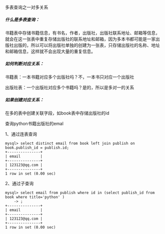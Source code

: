多表查询之一对多关系

##### 什么是多表查询：

书籍表中存储书籍信息，有书名，作者，出版社，出版社联系地址、邮箱等信息，就会在这一张表中重复存储出版社的联系地址和邮箱，因为多本书都可能是一家出版社出版的，所以可以将出版社单独的创建为一张表，只存储出版社的名称、地址和邮箱信息，这样就不会出现大量的重复信息。

##### 如何判断对应关系：

书籍表：一本书籍对应多个出版社吗？不，一本书只对应一个出版社

出版社表：一个出版社对应多个书籍吗？是的，所以是多对一的关系

##### 如果创建对应关系：

在多的表中创建关联字段，如book表中存储出版社的id

查询python书籍出版社的emal

1、通过连表查询

```mysql
mysql> select distinct email from book left join publish on book.publish_id = publish.id;
+---------------+
| email         |
+---------------+
| 123123@qq.com |
+---------------+
1 row in set (0.00 sec)
```

2、通过子查询

```mysql
mysql> select email from publish where id in (select publish_id from book where title='python' )
    -> ;
+---------------+
| email         |
+---------------+
| 123123@qq.com |
+---------------+
1 row in set (0.00 sec)
```



